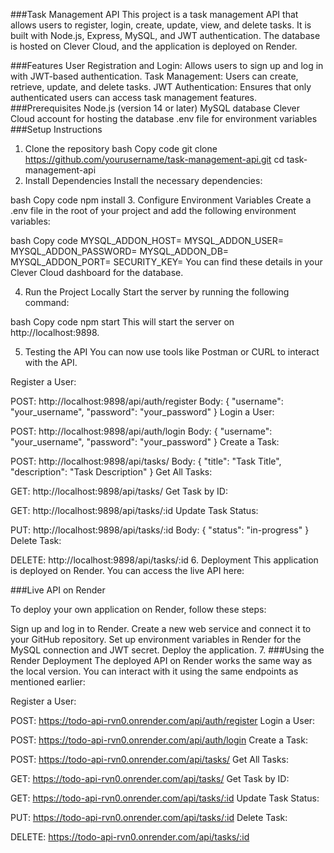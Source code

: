 ###Task Management API
This project is a task management API that allows users to register, login, create, update, view, and delete tasks. It is built with Node.js, Express, MySQL, and JWT authentication. The database is hosted on Clever Cloud, and the application is deployed on Render.

###Features
User Registration and Login: Allows users to sign up and log in with JWT-based authentication.
Task Management: Users can create, retrieve, update, and delete tasks.
JWT Authentication: Ensures that only authenticated users can access task management features.
###Prerequisites
Node.js (version 14 or later)
MySQL database
Clever Cloud account for hosting the database
.env file for environment variables
###Setup Instructions
1. Clone the repository
bash
Copy code
git clone https://github.com/yourusername/task-management-api.git
cd task-management-api
2. Install Dependencies
Install the necessary dependencies:

bash
Copy code
npm install
3. Configure Environment Variables
Create a .env file in the root of your project and add the following environment variables:

bash
Copy code
MYSQL_ADDON_HOST=<your-mysql-host>
MYSQL_ADDON_USER=<your-mysql-user>
MYSQL_ADDON_PASSWORD=<your-mysql-password>
MYSQL_ADDON_DB=<your-database-name>
MYSQL_ADDON_PORT=<your-database-port>
SECURITY_KEY=<your-secret-key>
You can find these details in your Clever Cloud dashboard for the database.

4. Run the Project Locally
Start the server by running the following command:

bash
Copy code
npm start
This will start the server on http://localhost:9898.

5. Testing the API
You can now use tools like Postman or CURL to interact with the API.

Register a User:

POST: http://localhost:9898/api/auth/register
Body: { "username": "your_username", "password": "your_password" }
Login a User:

POST: http://localhost:9898/api/auth/login
Body: { "username": "your_username", "password": "your_password" }
Create a Task:

POST: http://localhost:9898/api/tasks/
Body: { "title": "Task Title", "description": "Task Description" }
Get All Tasks:

GET: http://localhost:9898/api/tasks/
Get Task by ID:

GET: http://localhost:9898/api/tasks/:id
Update Task Status:

PUT: http://localhost:9898/api/tasks/:id
Body: { "status": "in-progress" }
Delete Task:

DELETE: http://localhost:9898/api/tasks/:id
6. Deployment
This application is deployed on Render. You can access the live API here:

###Live API on Render

To deploy your own application on Render, follow these steps:

Sign up and log in to Render.
Create a new web service and connect it to your GitHub repository.
Set up environment variables in Render for the MySQL connection and JWT secret.
Deploy the application.
7. ###Using the Render Deployment
The deployed API on Render works the same way as the local version. You can interact with it using the same endpoints as mentioned earlier:

Register a User:

POST: https://todo-api-rvn0.onrender.com/api/auth/register
Login a User:

POST: https://todo-api-rvn0.onrender.com/api/auth/login
Create a Task:

POST: https://todo-api-rvn0.onrender.com/api/tasks/
Get All Tasks:

GET: https://todo-api-rvn0.onrender.com/api/tasks/
Get Task by ID:

GET: https://todo-api-rvn0.onrender.com/api/tasks/:id
Update Task Status:

PUT: https://todo-api-rvn0.onrender.com/api/tasks/:id
Delete Task:

DELETE: https://todo-api-rvn0.onrender.com/api/tasks/:id
